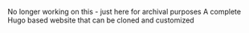 No longer working on this - just here for archival purposes
A complete Hugo based website that can be cloned and customized 
